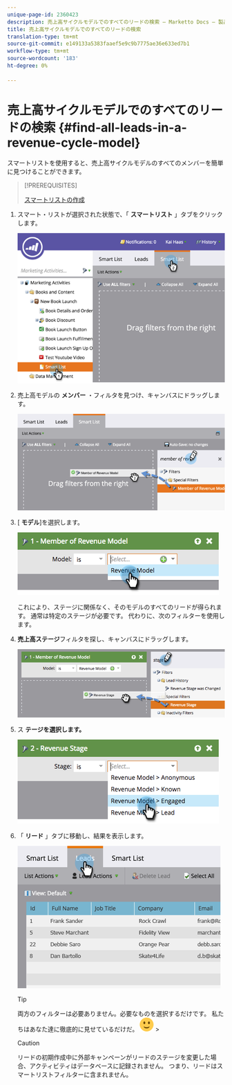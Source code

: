 ```yaml
---
unique-page-id: 2360423
description: 売上高サイクルモデルでのすべてのリードの検索 — Marketto Docs — 製品ドキュメント
title: 売上高サイクルモデルでのすべてのリードの検索
translation-type: tm+mt
source-git-commit: e149133a5383faaef5e9c9b7775ae36e633ed7b1
workflow-type: tm+mt
source-wordcount: '183'
ht-degree: 0%

---
```



# 売上高サイクルモデルでのすべてのリードの検索 {#find-all-leads-in-a-revenue-cycle-model}

スマートリストを使用すると、売上高サイクルモデルのすべてのメンバーを簡単に見つけることができます。

>[!PREREQUISITES]
>
>[スマートリストの作成](../../../../product-docs/core-marketo-concepts/smart-lists-and-static-lists/creating-a-smart-list/create-a-smart-list.md)

1. スマート・リストが選択された状態で、「 **スマートリスト** 」タブをクリックします。

   ![](assets/image2015-4-29-14-3a6-3a36.png)

1. 売上高モデルの **メンバー** ・フィルタを見つけ、キャンバスにドラッグします。

   ![](assets/image2015-4-29-14-3a12-3a33.png)

1. [ **モデル**]を選択します。

   ![](assets/image2015-5-13-18-3a2-3a23.png)

   これにより、ステージに関係なく、そのモデルのすべてのリードが得られます。 通常は特定のステージが必要です。 代わりに、次のフィルターを使用します。

1. **売上高ステージ**フィルタを探し、キャンバスにドラッグします。

   ![](assets/image2015-5-13-17-3a27-3a0.png)

1. ス **テージを選択します。**

   ![](assets/image2015-5-13-17-3a31-3a9.png)

1. 「 **リード** 」タブに移動し、結果を表示します。

   ![](assets/2.png)

   >[!TIP]
   >
   >両方のフィルターは必要ありません。必要なものを選択するだけです。 私たちはあなた達に徹底的に見せているだけだ。 ![（スマイル）](assets/smile.svg) >

   >[!CAUTION]
   >
   >リードの初期作成中に外部キャンペーンがリードのステージを変更した場合、アクティビティはデータベースに記録されません。 つまり、リードはスマートリストフィルターに含まれません。

